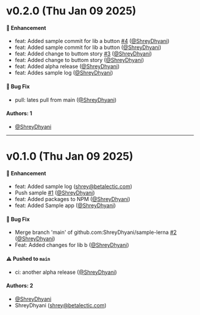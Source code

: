 # v0.2.0 (Thu Jan 09 2025)

#### 🚀 Enhancement

- feat: Added sample commit for lib a button [#4](https://github.com/ShreyDhyani/sample-lerna/pull/4) ([@ShreyDhyani](https://github.com/ShreyDhyani))
- feat: Added sample commit for lib a button ([@ShreyDhyani](https://github.com/ShreyDhyani))
- feat: Added change to buttom story [#3](https://github.com/ShreyDhyani/sample-lerna/pull/3) ([@ShreyDhyani](https://github.com/ShreyDhyani))
- feat: Added change to buttom story ([@ShreyDhyani](https://github.com/ShreyDhyani))
- feat: Added alpha release ([@ShreyDhyani](https://github.com/ShreyDhyani))
- feat: Addes sample log ([@ShreyDhyani](https://github.com/ShreyDhyani))

#### 🐛 Bug Fix

- pull: lates pull from main ([@ShreyDhyani](https://github.com/ShreyDhyani))

#### Authors: 1

- [@ShreyDhyani](https://github.com/ShreyDhyani)

---

# v0.1.0 (Thu Jan 09 2025)

#### 🚀 Enhancement

- feat: Added sample log (shrey@betalectic.com)
- Push sample [#1](https://github.com/ShreyDhyani/sample-lerna/pull/1) ([@ShreyDhyani](https://github.com/ShreyDhyani))
- feat: Added packages to NPM ([@ShreyDhyani](https://github.com/ShreyDhyani))
- feat: Added Sample app ([@ShreyDhyani](https://github.com/ShreyDhyani))

#### 🐛 Bug Fix

- Merge branch 'main' of github.com:ShreyDhyani/sample-lerna [#2](https://github.com/ShreyDhyani/sample-lerna/pull/2) ([@ShreyDhyani](https://github.com/ShreyDhyani))
- Feat: Added changes for lib b ([@ShreyDhyani](https://github.com/ShreyDhyani))

#### ⚠️ Pushed to `main`

- ci: another alpha release ([@ShreyDhyani](https://github.com/ShreyDhyani))

#### Authors: 2

- [@ShreyDhyani](https://github.com/ShreyDhyani)
- ShreyDhyani (shrey@betalectic.com)
